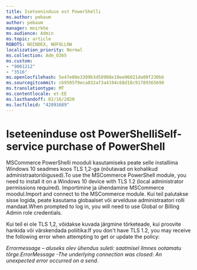 ```yaml
---
title: Iseteeninduse ost PowerShelli
ms.author: pebaum
author: pebaum
manager: mnirkhe
ms.audience: Admin
ms.topic: article
ROBOTS: NOINDEX, NOFOLLOW
localization_priority: Normal
ms.collection: Adm_O365
ms.custom:
- "9001212"
- "3516"
ms.openlocfilehash: 5e47e08e3309b3d58908e10ee06021da00f230bb
ms.sourcegitcommit: cb9505f9eca032af3a4194c68d18c91789365690
ms.translationtype: MT
ms.contentlocale: et-EE
ms.lasthandoff: 02/16/2020
ms.locfileid: "42091689"
---
```

# <a name="self-service-purchase-of-powershell"></a><span data-ttu-id="0ee7e-102">Iseteeninduse ost PowerShelli</span><span class="sxs-lookup"><span data-stu-id="0ee7e-102">Self-service purchase of PowerShell</span></span>

<span data-ttu-id="0ee7e-103">MSCommerce PowerShelli mooduli kasutamiseks peate selle installima Windows 10 seadmes koos TLS 1,2-ga (nõutavad on kohalikud administraatoriõigused).</span><span class="sxs-lookup"><span data-stu-id="0ee7e-103">To use the MSCommerce PowerShell module, you need to install it on a Windows 10 device with TLS 1.2 (local administrator permissions required).</span></span>  <span data-ttu-id="0ee7e-104">Importimine ja ühendamine MSCommerce moodul.</span><span class="sxs-lookup"><span data-stu-id="0ee7e-104">Import and connect to the MSCommerce module.</span></span>  <span data-ttu-id="0ee7e-105">Kui teil palutakse sisse logida, peate kasutama globaalset või arvelduse administraatori rolli mandaat.</span><span class="sxs-lookup"><span data-stu-id="0ee7e-105">When prompted to log in, you will need to use Global or Billing Admin role credentials.</span></span>  

<span data-ttu-id="0ee7e-106">Kui teil ei ole TLS 1,2, võidakse kuvada järgmine tõrketeade, kui proovite hankida või värskendada poliitika:</span><span class="sxs-lookup"><span data-stu-id="0ee7e-106">If you don't have TLS 1.2, you may receive the following error when attempting to get or update the policy:</span></span>

<span data-ttu-id="0ee7e-107">*Errormessage – aluseks olev ühendus suleti: saatmisel ilmnes ootamatu tõrge*.</span><span class="sxs-lookup"><span data-stu-id="0ee7e-107">*ErrorMessage -The underlying connection was closed: An unexpected error occurred on a send*.</span></span>



